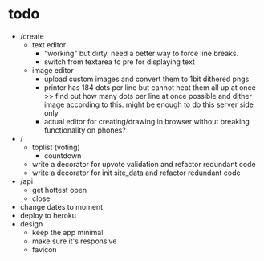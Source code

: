 # todo
- /create
    - text editor
        - "working" but dirty. need a better way to force line breaks.
        - switch from textarea to pre for displaying text
    - image editor
        - upload custom images and convert them to 1bit dithered pngs
        - printer has 184 dots per line but cannot heat them all up at once >> find out how many dots per line at once possible and dither image according to this. might be enough to do this server side only
        - actual editor for creating/drawing in browser without breaking functionality on phones?
- /
    - toplist (voting)
        - countdown
    - write a decorator for upvote validation and refactor redundant code
    - write a decorator for init site_data and refactor redundant code
- /api
    - get hottest open
    - close
- change dates to moment
- deploy to heroku
- design
    - keep the app minimal
    - make sure it's responsive
    - favicon